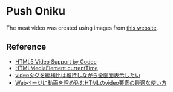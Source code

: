 # Push Oniku
The meat video was created using images from [this website](http://www.tenandoproject.com/onikuimages/index.html).

## Reference
- [HTML5 Video Support by Codec](https://videojs.com/html5-video-support/)
- [HTMLMediaElement.currentTime](https://developer.mozilla.org/ja/docs/Web/API/HTMLMediaElement/currentTime)
- [videoタグを縦横比は維持しながら全画面表示したい](https://migi.me/css/video-keep-aspect-fullscreen/)
- [Webページに動画を埋め込むHTMLのvideo要素の最適な使い方](https://blanche-toile.com/web/html-video)